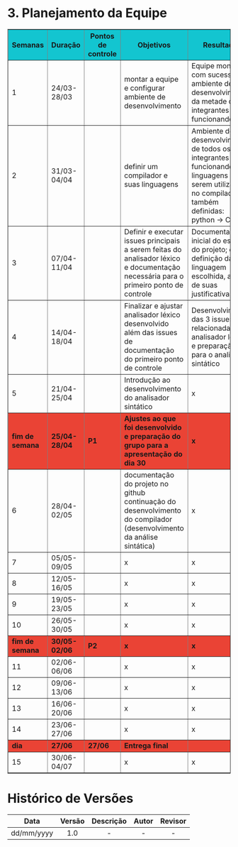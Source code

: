 # 3. Planejamento da Equipe

<table border="1">
  <thead>
    <tr style="background-color: #13C5D0;">
      <th><strong>Semanas</strong></th>
      <th><strong>Duração</strong></th>
      <th><strong>Pontos de controle</strong></th>
      <th><strong>Objetivos</strong></th>
      <th><strong>Resultado</strong></th>
      <th><strong>Responsável pelo acompanhamento semanal</strong></th>
    </tr>
  </thead>
  <tbody>
    <tr>
      <td>1</td>
      <td>24/03-28/03</td>
      <td></td>
      <td>montar a equipe e configurar ambiente de desenvolvimento</td>
      <td>Equipe montada com sucesso e ambiente de desenvolvimento da metade dos integrantes funcionando</td>
      <td>Brunna</td>
    </tr>
    <tr>
      <td>2</td>
      <td>31/03-04/04</td>
      <td></td>
      <td>definir um compilador e suas linguagens</td>
      <td>Ambiente de desenvolvimento de todos os integrantes funcionando; linguagens a serem utilizadas no compilador também definidas: python -> C</td>
      <td>Brunna</td>
    </tr>
    <tr>
      <td>3</td>
      <td>07/04-11/04</td>
      <td></td>
      <td>Definir e executar issues principais a serem feitas do analisador léxico e documentação necessária para o primeiro ponto de controle</td>
      <td>Documentação inicial do escopo do projeto; e da definição da linguagem escolhida, além de suas justificativas</td>
      <td>Arthur</td>
    </tr>
    <tr>
      <td>4</td>
      <td>14/04-18/04</td>
      <td></td>
      <td>Finalizar e ajustar analisador léxico desenvolvido além das issues de documentação do primeiro ponto de controle</td>
      <td>Desenvolvimento das 3 issues relacionadas ao analisador léxico e preparação para o analisador sintático</td>
      <td>Genilson</td>
    </tr>
    <tr>
      <td>5</td>
      <td>21/04-25/04</td>
      <td></td>
      <td>Introdução ao desenvolvimento do analisador sintático</td>
      <td>x</td>
      <td>Laís</td>
    </tr>
    <tr style="background-color: #EA4335;">
      <td><strong>fim de semana</strong></td>
      <td><strong>25/04-28/04</strong></td>
      <td><strong>P1</strong></td>
      <td><strong>Ajustes ao que foi desenvolvido e preparação do grupo para a apresentação do dia 30</strong></td>
      <td><strong>x</strong></td>
      <td><strong>Mariana</strong></td>
    </tr>
    <tr>
      <td>6</td>
      <td>28/04-02/05</td>
      <td></td>
      <td>documentação do projeto no github continuação do desenvolvimento do compilador (desenvolvimento da análise sintática)</td>
      <td>x</td>
      <td>Taynara</td>
    </tr>
    <tr>
      <td>7</td>
      <td>05/05-09/05</td>
      <td></td>
      <td>x</td>
      <td>x</td>
      <td>Arthur</td>
    </tr>
    <tr>
      <td>8</td>
      <td>12/05-16/05</td>
      <td></td>
      <td>x</td>
      <td>x</td>
      <td>Brunna</td>
    </tr>
    <tr>
      <td>9</td>
      <td>19/05-23/05</td>
      <td></td>
      <td>x</td>
      <td>x</td>
      <td>Genilson</td>
    </tr>
    <tr>
      <td>10</td>
      <td>26/05-30/05</td>
      <td></td>
      <td>x</td>
      <td>x</td>
      <td>Laís</td>
    </tr>
    <tr style="background-color: #EA4335;">
      <td><strong>fim de semana</strong></td>
      <td><strong>30/05-02/06</strong></td>
      <td><strong>P2</strong></td>
      <td><strong>x</strong></td>
      <td><strong>x</strong></td>
      <td><strong>Mariana</strong></td>
    </tr>
    <tr>
      <td>11</td>
      <td>02/06-06/06</td>
      <td></td>
      <td>x</td>
      <td>x</td>
      <td>Taynara</td>
    </tr>
    <tr>
      <td>12</td>
      <td>09/06-13/06</td>
      <td></td>
      <td>x</td>
      <td>x</td>
      <td></td>
    </tr>
    <tr>
      <td>13</td>
      <td>16/06-20/06</td>
      <td></td>
      <td>x</td>
      <td>x</td>
      <td></td>
    </tr>
    <tr>
      <td>14</td>
      <td>23/06-27/06</td>
      <td></td>
      <td>x</td>
      <td>x</td>
      <td></td>
    </tr>
    <tr style="background-color: #EA4335;">
      <td><strong>dia</strong></td>
      <td><strong>27/06</strong></td>
      <td><strong>27/06</strong></td>
      <td><strong>Entrega final</strong></td>
      <td><strong></strong></td>
      <td><strong></strong></td>
      <td><strong></strong></td>
    </tr>
    <tr>
      <td>15</td>
      <td>30/06-04/07</td>
      <td></td>
      <td>x</td>
      <td>x</td>
      <td></td>
    </tr>
  </tbody>
</table>



# Histórico de Versões

|**Data** | **Versão** | **Descrição** | **Autor** | **Revisor** |
|:---: | :---: | :---: | :---: | :---: |
| dd/mm/yyyy | 1.0 | - | - | - |
